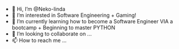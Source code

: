 - 👋 Hi, I’m @Neko-linda
- 👀 I’m interested in Software Engineering + Gaming!
- 🌱 I’m currently learning how to become a Software Engineer VIA a bootcamp + Beginning to master PYTHON
- 💞️ I’m looking to collaborate on ...
- 📫 How to reach me ...

<!---
Neko-linda/Neko-linda is a ✨ special ✨ repository because its `README.md` (this file) appears on your GitHub profile.
You can click the Preview link to take a look at your changes.
--->
